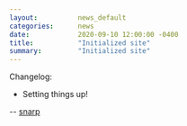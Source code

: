 ```yaml
---
layout:          news_default
categories:      news
date:            2020-09-10 12:00:00 -0400
title:           "Initialized site"
summary:         "Initialized site"
---
```


Changelog:

* Setting things up!

-- [snarp](http://snarp.tumblr.com/)